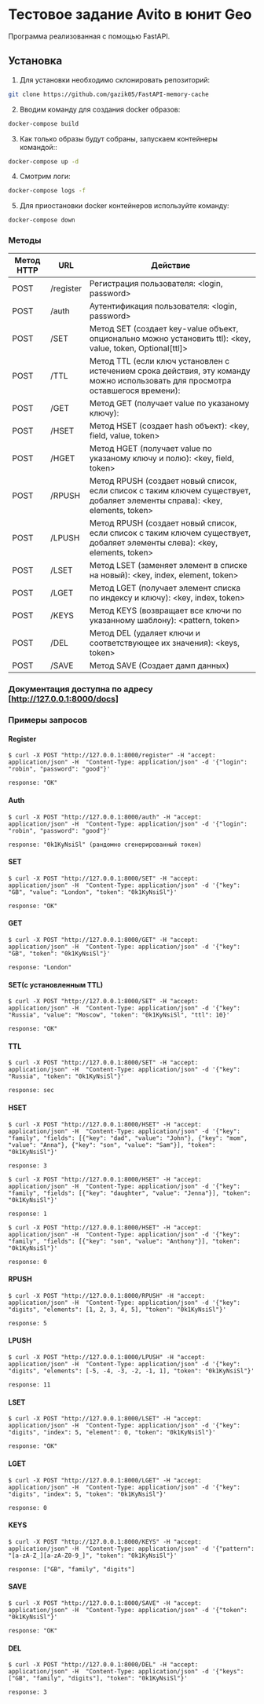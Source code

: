 # Тестовое задание Avito в юнит Geo

Программа реализованная с помощью FastAPI.

## Установка

1. Для установки необходимо склонировать репозиторий:
```bash
git clone https://github.com/gazik05/FastAPI-memory-cache
```
2. Вводим команду для создания docker образов:
```bash
docker-compose build
```
3. Как только образы будут собраны, запускаем контейнеры командой::
```bash
docker-compose up -d
```
4. Смотрим логи:
```bash
docker-compose logs -f
```
5. Для приостановки docker контейнеров используйте команду:
```bash
docker-compose down
```

### Методы
|Метод HTTP|URL|Действие|
|---|---|---|
|POST|/register|Регистрация пользователя: <login, password>|
|POST|/auth|Аутентификация пользователя: <login, password>|
|POST|/SET|Метод SET (создает key-value объект, опционально можно установить ttl): <key, value, token, Optional[ttl]>|
|POST|/TTL|Метод TTL (если ключ установлен с истечением срока действия, эту команду можно использовать для просмотра оставшегося времени): <key>|
|POST|/GET|Метод GET (получает value по указаному ключу): <key>|
|POST|/HSET|Метод HSET (создает hash объект): <key, field, value, token>|
|POST|/HGET|Метод HGET (получает value по указаному ключу и полю): <key, field, token>|
|POST|/RPUSH|Метод RPUSH (создает новый список, если список с таким ключем существует, добаляет элементы справа): <key, elements, token>|
|POST|/LPUSH|Метод RPUSH (создает новый список, если список с таким ключем существует, добаляет элементы слева): <key, elements, token>|
|POST|/LSET|Метод LSET (заменяет элемент в списке на новый): <key, index, element, token>|
|POST|/LGET|Метод LGET (получает элемент списка по индексу и ключу): <key, index, token>|
|POST|/KEYS|Метод KEYS (возвращает все ключи по указанному шаблону): <pattern, token>|
|POST|/DEL|Метод DEL (удаляет ключи и соответствующее их значения): <keys, token>|
|POST|/SAVE|Метод SAVE (Создает дамп данных)|

### Документация доступна по адресу [http://127.0.0.1:8000/docs]

### Примеры запросов

#### Register
```
$ curl -X POST "http://127.0.0.1:8000/register" -H "accept: application/json" -H  "Content-Type: application/json" -d '{"login": "robin", "password": "good"}'

response: "OK"

```

#### Auth
```
$ curl -X POST "http://127.0.0.1:8000/auth" -H "accept: application/json" -H  "Content-Type: application/json" -d '{"login": "robin", "password": "good"}'

response: "0k1KyNsiSl" (рандомно сгенерированный токен)

```

#### SET
```
$ curl -X POST "http://127.0.0.1:8000/SET" -H "accept: application/json" -H  "Content-Type: application/json" -d '{"key": "GB", "value": "London", "token": "0k1KyNsiSl"}'

response: "OK"

```

#### GET
```
$ curl -X POST "http://127.0.0.1:8000/GET" -H "accept: application/json" -H  "Content-Type: application/json" -d '{"key": "GB", "token": "0k1KyNsiSl"}'

response: "London"

```


#### SET(с установленным TTL)
```
$ curl -X POST "http://127.0.0.1:8000/SET" -H "accept: application/json" -H  "Content-Type: application/json" -d '{"key": "Russia", "value": "Moscow", "token": "0k1KyNsiSl", "ttl": 10}'

response: "OK"

```

#### TTL
```
$ curl -X POST "http://127.0.0.1:8000/SET" -H "accept: application/json" -H  "Content-Type: application/json" -d '{"key": "Russia", "token": "0k1KyNsiSl"}'

response: sec

```

#### HSET
```
$ curl -X POST "http://127.0.0.1:8000/HSET" -H "accept: application/json" -H  "Content-Type: application/json" -d '{"key": "family", "fields": [{"key": "dad", "value": "John"}, {"key": "mom", "value": "Anna"}, {"key": "son", "value": "Sam"}], "token": "0k1KyNsiSl"}'

response: 3

```
```
$ curl -X POST "http://127.0.0.1:8000/HSET" -H "accept: application/json" -H  "Content-Type: application/json" -d '{"key": "family", "fields": [{"key": "daughter", "value": "Jenna"}], "token": "0k1KyNsiSl"}'

response: 1

```
```
$ curl -X POST "http://127.0.0.1:8000/HSET" -H "accept: application/json" -H  "Content-Type: application/json" -d '{"key": "family", "fields": [{"key": "son", "value": "Anthony"}], "token": "0k1KyNsiSl"}'

response: 0

```

#### RPUSH
```
$ curl -X POST "http://127.0.0.1:8000/RPUSH" -H "accept: application/json" -H  "Content-Type: application/json" -d '{"key": "digits", "elements": [1, 2, 3, 4, 5], "token": "0k1KyNsiSl"}'

response: 5

```

#### LPUSH
```
$ curl -X POST "http://127.0.0.1:8000/LPUSH" -H "accept: application/json" -H  "Content-Type: application/json" -d '{"key": "digits", "elements": [-5, -4, -3, -2, -1, 1], "token": "0k1KyNsiSl"}'

response: 11

```

#### LSET
```
$ curl -X POST "http://127.0.0.1:8000/LSET" -H "accept: application/json" -H  "Content-Type: application/json" -d '{"key": "digits", "index": 5, "element": 0, "token": "0k1KyNsiSl"}'

response: "OK"

```

#### LGET
```
$ curl -X POST "http://127.0.0.1:8000/LGET" -H "accept: application/json" -H  "Content-Type: application/json" -d '{"key": "digits", "index": 5, "token": "0k1KyNsiSl"}'

response: 0

```

#### KEYS
```
$ curl -X POST "http://127.0.0.1:8000/KEYS" -H "accept: application/json" -H  "Content-Type: application/json" -d '{"pattern": "[a-zA-Z_][a-zA-Z0-9_]", "token": "0k1KyNsiSl"}'

response: ["GB", "family", "digits"]

```

#### SAVE
```
$ curl -X POST "http://127.0.0.1:8000/SAVE" -H "accept: application/json" -H  "Content-Type: application/json" -d '{"token": "0k1KyNsiSl"}'

response: "OK"

```

#### DEL
```
$ curl -X POST "http://127.0.0.1:8000/DEL" -H "accept: application/json" -H  "Content-Type: application/json" -d '{"keys": ["GB", "family", "digits"], "token": "0k1KyNsiSl"}'

response: 3

```
